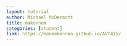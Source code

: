 ```yaml
---
layout: tutorial
author: Michael McDermott
title: makonnen
categories: [student]
link: https://makmekonnen.github.io/AVT415/
---
```

